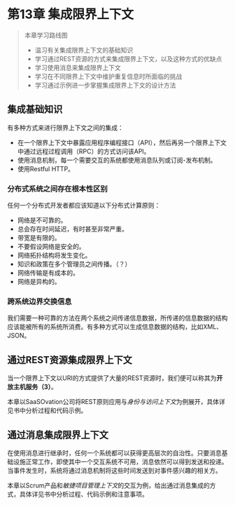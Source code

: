 # 第13章 集成限界上下文

> 本章学习路线图
>
> - 温习有关集成限界上下文的基础知识
> - 学习通过REST资源的方式来集成限界上下文，以及这种方式的优缺点
> - 学习使用消息来集成限界上下文
> - 学习在不同限界上下文中维护重复信息时所面临的挑战
> - 学习通过示例进一步掌握集成限界上下文的设计方法



## 集成基础知识

有多种方式来进行限界上下文之间的集成：

- 在一个限界上下文中暴露应用程序编程接口（API），然后再另一个限界上下文中通过远程过程调用（RPC）的方式访问该API。
- 使用消息机制，每一个需要交互的系统都使用消息队列或订阅-发布机制。
- 使用Restful HTTP。



### 分布式系统之间存在根本性区别

任何一个分布式开发者都应该知道以下分布式计算原则：

- 网络是不可靠的。
- 总会存在时间延迟，有时甚至非常严重。
- 带宽是有限的。
- 不要假设网络是安全的。
- 网络拓扑结构将发生变化。
- 知识和政策在多个管理员之间传播。（？）
- 网络传输是有成本的。
- 网络是异构的。



### 跨系统边界交换信息

我们需要一种可靠的方法在两个系统之间传递信息数据，所传递的信息数据的结构应该能被所有的系统所消费。有多种方式可以生成信息数据的结构，比如XML、JSON。



## 通过REST资源集成限界上下文

当一个限界上下文以URI的方式提供了大量的REST资源时，我们便可以称其为**开放主机服务（3）**。

本章以SaaSOvation公司将REST原则应用与*身份与访问上下文*为例展开，具体详见书中分析过程和代码示例。



## 通过消息集成限界上下文

在使用消息进行继承时，任何一个系统都可以获得更高层次的自治性。只要消息基础设施正常工作，即使其中一个交互系统不可用，消息依然可以得到发送和投递。当事件发生时，系统将通过消息机制将这些时间发送到对事件感兴趣的相关方。

本章以Scrum产品和*敏捷项目管理上下文*的交互为例，给出通过消息集成的方式，具体详见书中分析过程、代码示例和注意事项。

